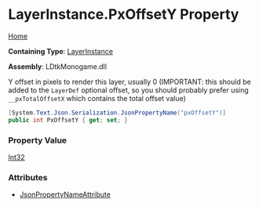 # LayerInstance\.PxOffsetY Property

[Home](../../../README.md)

**Containing Type**: [LayerInstance](../README.md)

**Assembly**: LDtkMonogame\.dll

  
 Y offset in pixels to render this layer, usually 0 \(IMPORTANT: this should be added to the `LayerDef` optional offset, so you should probably prefer using `__pxTotalOffsetX` which contains the total offset value\) 

```csharp
[System.Text.Json.Serialization.JsonPropertyName("pxOffsetY")]
public int PxOffsetY { get; set; }
```

### Property Value

[Int32](https://docs.microsoft.com/en-us/dotnet/api/system.int32)

### Attributes

* [JsonPropertyNameAttribute](https://docs.microsoft.com/en-us/dotnet/api/system.text.json.serialization.jsonpropertynameattribute)

